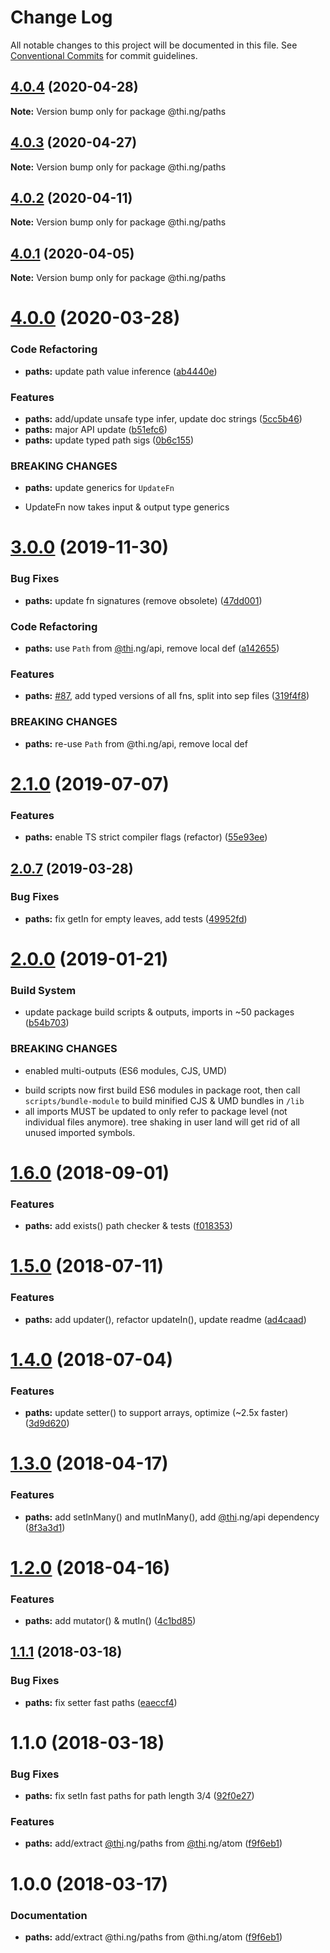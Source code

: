 # Change Log

All notable changes to this project will be documented in this file.
See [Conventional Commits](https://conventionalcommits.org) for commit guidelines.

## [4.0.4](https://github.com/thi-ng/umbrella/compare/@thi.ng/paths@4.0.3...@thi.ng/paths@4.0.4) (2020-04-28)

**Note:** Version bump only for package @thi.ng/paths





## [4.0.3](https://github.com/thi-ng/umbrella/compare/@thi.ng/paths@4.0.2...@thi.ng/paths@4.0.3) (2020-04-27)

**Note:** Version bump only for package @thi.ng/paths





## [4.0.2](https://github.com/thi-ng/umbrella/compare/@thi.ng/paths@4.0.1...@thi.ng/paths@4.0.2) (2020-04-11)

**Note:** Version bump only for package @thi.ng/paths





## [4.0.1](https://github.com/thi-ng/umbrella/compare/@thi.ng/paths@4.0.0...@thi.ng/paths@4.0.1) (2020-04-05)

**Note:** Version bump only for package @thi.ng/paths





# [4.0.0](https://github.com/thi-ng/umbrella/compare/@thi.ng/paths@3.0.5...@thi.ng/paths@4.0.0) (2020-03-28)


### Code Refactoring

* **paths:** update path value inference ([ab4440e](https://github.com/thi-ng/umbrella/commit/ab4440e6a297559ceb824c5e4b3c7e023ae69710))


### Features

* **paths:** add/update unsafe type infer, update doc strings ([5cc5b46](https://github.com/thi-ng/umbrella/commit/5cc5b461e9602011b62c49d8d4a6756e1ad4a404))
* **paths:** major API update ([b51efc6](https://github.com/thi-ng/umbrella/commit/b51efc69834e178344c4d1c1e47961460acedd8f))
* **paths:** update typed path sigs ([0b6c155](https://github.com/thi-ng/umbrella/commit/0b6c155d8d6cf9bd3f25bfce723cac2de48ad544))


### BREAKING CHANGES

* **paths:** update generics for `UpdateFn`

- UpdateFn now takes input & output type generics





# [3.0.0](https://github.com/thi-ng/umbrella/compare/@thi.ng/paths@2.1.6...@thi.ng/paths@3.0.0) (2019-11-30)

### Bug Fixes

* **paths:** update fn signatures (remove obsolete) ([47dd001](https://github.com/thi-ng/umbrella/commit/47dd0016dfbc7a59046c396344c5217b8b7127e2))

### Code Refactoring

* **paths:** use `Path` from [@thi](https://github.com/thi).ng/api, remove local def ([a142655](https://github.com/thi-ng/umbrella/commit/a142655b8a9565f3644d50272f165c1e329c2404))

### Features

* **paths:** [#87](https://github.com/thi-ng/umbrella/issues/87), add typed versions of all fns, split into sep files ([319f4f8](https://github.com/thi-ng/umbrella/commit/319f4f84e5d1a9f09cc0d6af41244d4bdecd53a9))

### BREAKING CHANGES

* **paths:** re-use `Path` from @thi.ng/api, remove local def

# [2.1.0](https://github.com/thi-ng/umbrella/compare/@thi.ng/paths@2.0.9...@thi.ng/paths@2.1.0) (2019-07-07)

### Features

* **paths:** enable TS strict compiler flags (refactor) ([55e93ee](https://github.com/thi-ng/umbrella/commit/55e93ee))

## [2.0.7](https://github.com/thi-ng/umbrella/compare/@thi.ng/paths@2.0.6...@thi.ng/paths@2.0.7) (2019-03-28)

### Bug Fixes

* **paths:** fix getIn for empty leaves, add tests ([49952fd](https://github.com/thi-ng/umbrella/commit/49952fd))

# [2.0.0](https://github.com/thi-ng/umbrella/compare/@thi.ng/paths@1.6.6...@thi.ng/paths@2.0.0) (2019-01-21)

### Build System

* update package build scripts & outputs, imports in ~50 packages ([b54b703](https://github.com/thi-ng/umbrella/commit/b54b703))

### BREAKING CHANGES

* enabled multi-outputs (ES6 modules, CJS, UMD)

- build scripts now first build ES6 modules in package root, then call
  `scripts/bundle-module` to build minified CJS & UMD bundles in `/lib`
- all imports MUST be updated to only refer to package level
  (not individual files anymore). tree shaking in user land will get rid of
  all unused imported symbols.

<a name="1.6.0"></a>
# [1.6.0](https://github.com/thi-ng/umbrella/compare/@thi.ng/paths@1.5.2...@thi.ng/paths@1.6.0) (2018-09-01)

### Features

* **paths:** add exists() path checker & tests ([f018353](https://github.com/thi-ng/umbrella/commit/f018353))

<a name="1.5.0"></a>
# [1.5.0](https://github.com/thi-ng/umbrella/compare/@thi.ng/paths@1.4.0...@thi.ng/paths@1.5.0) (2018-07-11)

### Features

* **paths:** add updater(), refactor updateIn(), update readme ([ad4caad](https://github.com/thi-ng/umbrella/commit/ad4caad))

<a name="1.4.0"></a>
# [1.4.0](https://github.com/thi-ng/umbrella/compare/@thi.ng/paths@1.3.10...@thi.ng/paths@1.4.0) (2018-07-04)

### Features

* **paths:** update setter() to support arrays, optimize (~2.5x faster) ([3d9d620](https://github.com/thi-ng/umbrella/commit/3d9d620))

<a name="1.3.0"></a>
# [1.3.0](https://github.com/thi-ng/umbrella/compare/@thi.ng/paths@1.2.0...@thi.ng/paths@1.3.0) (2018-04-17)

### Features

* **paths:** add setInMany() and mutInMany(), add [@thi](https://github.com/thi).ng/api dependency ([8f3a3d1](https://github.com/thi-ng/umbrella/commit/8f3a3d1))

<a name="1.2.0"></a>
# [1.2.0](https://github.com/thi-ng/umbrella/compare/@thi.ng/paths@1.1.6...@thi.ng/paths@1.2.0) (2018-04-16)

### Features

* **paths:** add mutator() & mutIn() ([4c1bd85](https://github.com/thi-ng/umbrella/commit/4c1bd85))

<a name="1.1.1"></a>
## [1.1.1](https://github.com/thi-ng/umbrella/compare/@thi.ng/paths@1.1.0...@thi.ng/paths@1.1.1) (2018-03-18)

### Bug Fixes

* **paths:** fix setter fast paths ([eaeccf4](https://github.com/thi-ng/umbrella/commit/eaeccf4))

<a name="1.1.0"></a>
# 1.1.0 (2018-03-18)

### Bug Fixes

* **paths:** fix setIn fast paths for path length 3/4 ([92f0e27](https://github.com/thi-ng/umbrella/commit/92f0e27))

### Features

* **paths:** add/extract [@thi](https://github.com/thi).ng/paths from [@thi](https://github.com/thi).ng/atom ([f9f6eb1](https://github.com/thi-ng/umbrella/commit/f9f6eb1))

<a name="1.0.0"></a>
# 1.0.0 (2018-03-17)

### Documentation

* **paths:** add/extract @thi.ng/paths from @thi.ng/atom ([f9f6eb1](https://github.com/thi-ng/umbrella/commit/f9f6eb1))
